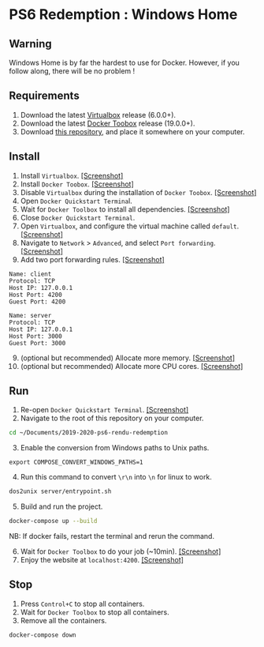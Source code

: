 # PS6 Redemption : Windows Home
## Warning
Windows Home is by far the hardest to use for Docker.
However, if you follow along, there will be no problem !

## Requirements
1. Download the latest [Virtualbox](https://www.virtualbox.org/wiki/Downloads) release (6.0.0+).
2. Download the latest [Docker Toobox](https://github.com/docker/toolbox/releases) release (19.0.0+).
3. Download [this repository](https://github.com/2019-2020-ps6/2019-2020-ps6-rendu-redemption), and place it somewhere on your computer.

## Install
1. Install `Virtualbox`. 
[[Screenshot]](https://i.imgur.com/Sw0H0ia.png)
2. Install `Docker Toobox`.
[[Screenshot]](https://i.imgur.com/seMyelQ.png)
3. Disable `Virtualbox` during the installation of `Docker Toobox`.
[[Screenshot]](https://i.imgur.com/cOpVV8c.png)
4. Open `Docker Quickstart Termina`l.
5. Wait for `Docker Toolbox` to install all dependencies.
[[Screenshot]](https://i.imgur.com/K4pOwrD.png)
6. Close `Docker Quickstart Terminal`.
6. Open `Virtualbox`, and configure the virtual machine called `default`. 
[[Screenshot]](https://i.imgur.com/IqjdCMv.png)
7. Navigate to `Network` > `Advanced`, and select `Port forwarding`.
[[Screenshot]](https://i.imgur.com/GXDaiaF.png)
8. Add two port forwarding rules.
[[Screenshot]](https://i.imgur.com/YO0wYrU.png)
```
Name: client
Protocol: TCP
Host IP: 127.0.0.1
Host Port: 4200
Guest Port: 4200
```
```
Name: server
Protocol: TCP
Host IP: 127.0.0.1
Host Port: 3000
Guest Port: 3000
```
9. (optional but recommended) Allocate more memory.
[[Screenshot]](https://i.imgur.com/V5cWg1v.png)
10. (optional but recommended) Allocate more CPU cores.
[[Screenshot]](https://i.imgur.com/xK5ua4v.png)

## Run
1. Re-open `Docker Quickstart Terminal`.
[[Screenshot]](https://i.imgur.com/K4pOwrD.png)
2. Navigate to the root of this repository on your computer.
```bash
cd ~/Documents/2019-2020-ps6-rendu-redemption
```
3. Enable the conversion from Windows paths to Unix paths.
```
export COMPOSE_CONVERT_WINDOWS_PATHS=1
```
4. Run this command to convert `\r\n` into `\n` for linux to work.
```bash
dos2unix server/entrypoint.sh
```
5. Build and run the project.
```bash
docker-compose up --build
```
NB: If docker fails, restart the terminal and rerun the command.

6. Wait for `Docker Toolbox` to do your job (~10min).
[[Screenshot]](https://i.imgur.com/VKHqWi0.png)
7. Enjoy the website at `localhost:4200`.
[[Screenshot]](https://i.imgur.com/k641NEk.png)

## Stop
1. Press `Control+C` to stop all containers.
2. Wait for `Docker Toolbox` to stop all containers.
3. Remove all the containers.
```bash
docker-compose down
```
